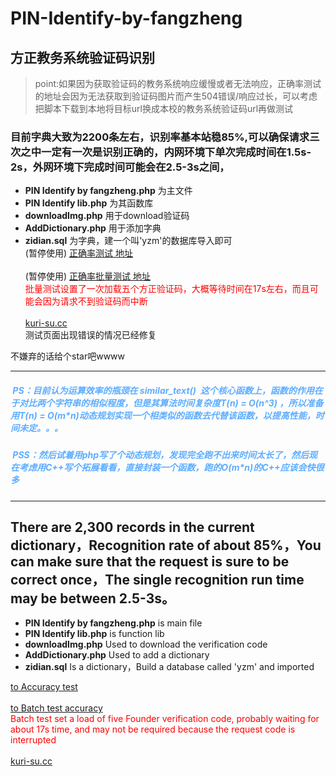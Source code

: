 

# PIN-Identify-by-fangzheng
## 方正教务系统验证码识别
	
>point:如果因为获取验证码的教务系统响应缓慢或者无法响应，正确率测试的地址会因为无法获取到验证码图片而产生504错误/响应过长，可以考虑把脚本下载到本地将目标url换成本校的教务系统验证码url再做测试

### 目前字典大致为2200条左右，识别率基本站稳85%,可以确保请求三次之中一定有一次是识别正确的，内网环境下单次完成时间在1.5s-2s，外网环境下完成时间可能会在2.5-3s之间，
* <b>PIN Identify by fangzheng.php</b> 为主文件<br/>
* <b>PIN Identify lib.php</b> 为其函数库<br/>
* <b>downloadImg.php</b> 用于download验证码<br/>
* <b>AddDictionary.php</b> 用于添加字典<br/>
* <b>zidian.sql</b> 为字典，建一个叫'yzm'的数据库导入即可<br/>
(暂停使用)
[正确率测试 地址](http://kuri-su.cc/PIN/Identify_online.php "kuri-su.cc")<br/><br/>
(暂停使用)
[正确率批量测试 地址](http://kuri-su.cc/PIN/AccuracyTest.php "kuri-su.cc")<br/>
<font color=red>批量测试设置了一次加载五个方正验证码，大概等待时间在17s左右，而且可能会因为请求不到验证码而中断</font>
<br/><br/>
[kuri-su.cc](http://kuri-su.cc "kuri-su.cc")
<br/>测试页面出现错误的情况已经修复

不嫌弃的话给个star吧wwww
<hr/>

#####  <font color=#5dadff>PS：目前认为运算效率的瓶颈在 similar_text()  这个核心函数上，函数的作用在于对比两个字符串的相似程度，但是其算法时间复杂度T(n) = O(n^3) ，所以准备用T(n) = O(m*n)动态规划实现一个相类似的函数去代替该函数，以提高性能，时间未定。。。</font>

#####  <font color=#5dadff>PSS：然后试着用php写了个动态规划，发现完全跑不出来时间太长了，然后现在考虑用C++写个拓展看看，直接封装一个函数，跑的O(m*n)的C++应该会快很多</font>


<hr/>

## There are 2,300 records in the current dictionary，Recognition rate of about 85%，You can make sure that the request is sure to be correct once，The single recognition run time may be between 2.5-3s。

* <b>PIN Identify by fangzheng.php</b> is main file<br/>
* <b>PIN Identify lib.php</b> is function lib<br/>
* <b>downloadImg.php</b> Used to download the verification code<br/>
* <b>AddDictionary.php</b> Used to add a dictionary<br/>
* <b>zidian.sql</b> Is a dictionary，Build a database called 'yzm' and imported<br/>

[to Accuracy test](http://kuri-su.cc/PIN/Identify_online.php "kuri-su.cc")<br/><br/>
[to Batch test accuracy](http://kuri-su.cc/PIN/AccuracyTest.php "kuri-su.cc")<br/>
<font color='red'>Batch test set a load of five Founder verification code, probably waiting for about 17s time, and may not be required because the request code is interrupted</font>
<br/><br/>
[kuri-su.cc](http://kuri-su.cc "kuri-su.cc")
